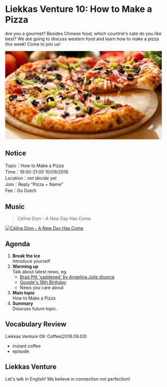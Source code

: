 
# Liekkas Venture 10: How to Make a Pizza

Are you a gourmet? Besides Chinese food, which countrie's cate do you like best? We are going to discuss western food and learn how to make a pizza this week! Come to join us!

![Pizza](./images/pizza.jpg "pizza")

## Notice

Topic：How to Make a Pizza  
Time：19:00-21:00 10/09/2016  
Location：*not decide yet*  
Join：Reply “Pizza + Name”   
Fee：Go Dutch

## Music

> Céline Dion - A New Day Has Come

[![Céline Dion - A New Day Has Come](http://img.youtube.com/vi/NaGLVS5b_ZY/0.jpg)](https://www.youtube.com/watch?v=NaGLVS5b_ZY)
	

## Agenda

1. **Break the ice**  
    Introduce yourself
2. **Warming up**   
    Talk about latest news, eg.
	- [Brad Pitt 'saddened' by Angelina Jolie divorce](http://www.bbc.com/news/entertainment-arts-37427605)
	- [Google's 18th Birthday](https://www.google.com/doodles/googles-18th-birthday)
    - News you care about
3. **Main topic**  
	How to Make a Pizza
4. **Summary**   
    Disscuss future topic.

## Vocabulary Review

Liekkas Venture 09: Coffee(2016.09.03)  
- instant coffee
- episode

## Liekkas Venture

Let's talk in English!
We believe in connection not perfection!
